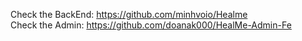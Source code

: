 Check the BackEnd: https://github.com/minhvoio/Healme <br/>
Check the Admin: https://github.com/doanak000/HealMe-Admin-Fe

